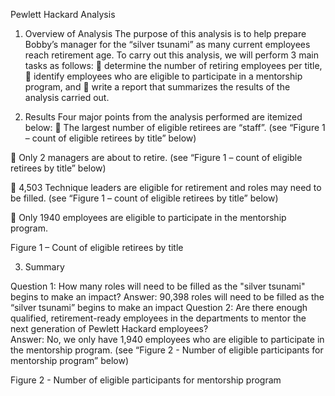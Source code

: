 Pewlett Hackard Analysis
1.	Overview of Analysis
The purpose of this analysis is to help prepare Bobby’s manager for the “silver tsunami” as many current employees reach retirement age. To carry out this analysis, we will perform 3 main tasks as follows:
	determine the number of retiring employees per title,
	identify employees who are eligible to participate in a mentorship program, and 
	write a report that summarizes the results of the analysis carried out.

2.	Results
Four major points from the analysis performed are itemized below:
	The largest number of eligible retirees are “staff”. (see “Figure 1 – count of eligible retirees by title” below)

	Only 2 managers are about to retire. (see “Figure 1 – count of eligible retirees by title” below)

	4,503 Technique leaders are eligible for retirement and roles may need to be filled. (see “Figure 1 – count of eligible retirees by title” below)

	Only 1940 employees are eligible to participate in the mentorship program.


 
Figure 1 – Count of eligible retirees by title
    

3.	Summary

Question 1: How many roles will need to be filled as the "silver tsunami" begins to make an impact?
Answer:  90,398 roles will need to be filled as the “silver tsunami” begins to make an impact 
Question 2: Are there enough qualified, retirement-ready employees in the departments to mentor the next generation of Pewlett Hackard employees?  
Answer: No, we only have 1,940 employees who are eligible to participate in the mentorship program. (see “Figure 2 - Number of eligible participants for mentorship program” below)
 
Figure 2 - Number of eligible participants for mentorship program
